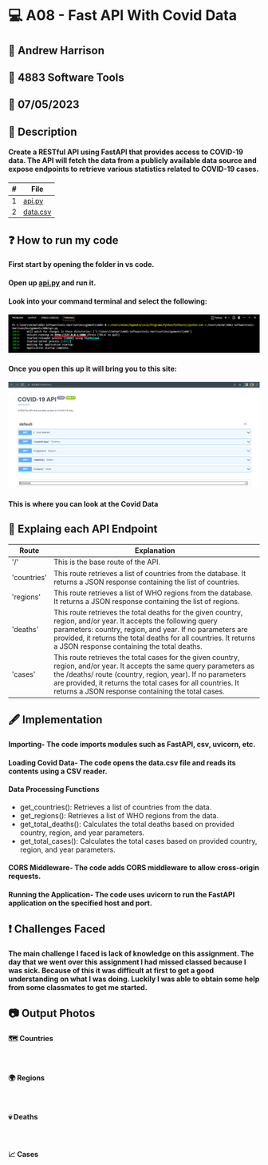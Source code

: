 # :computer: A08 - Fast API With Covid Data
## :name_badge: Andrew Harrison
## :school: 4883 Software Tools
## :date: 07/05/2023
## 
## :memo: Description
#### Create a RESTful API using FastAPI that provides access to COVID-19 data. The API will fetch the data from a publicly available data source and expose endpoints to retrieve various statistics related to COVID-19 cases.

| # | File |
| - | ---- |
| 1 | [api.py]() |
| 2 | [data.csv]()|

## :question: How to run my code
#### First start by opening the folder in vs code.
#### Open up [api.py]() and run it. 
#### Look into your command terminal and select the following:
<img src = "https://github.com/ACHarrison32/4883-SoftwareTools-Harrison/blob/main/Assignments/A08/LocalHost.PNG" width = "850">

#### Once you open this up it will bring you to this site:
<img src = "https://github.com/ACHarrison32/4883-SoftwareTools-Harrison/blob/main/Assignments/A08/LocalHost5000Site.PNG" width = "700">

#### This is where you can look at the Covid Data


## :bookmark_tabs: Explaing each API Endpoint
| Route | Explanation |
| ----- | ----------- |
|  '/'  | This is the base route of the API. |
| 'countries' | This route retrieves a list of countries from the database. It returns a JSON response containing the list of countries. |
| 'regions' | This route retrieves a list of WHO regions from the database. It returns a JSON response containing the list of regions.|
| 'deaths' | This route retrieves the total deaths for the given country, region, and/or year. It accepts the following query parameters: country, region, and year. If no parameters are provided, it returns the total deaths for all countries. It returns a JSON response containing the total deaths. |
| 'cases' | This route retrieves the total cases for the given country, region, and/or year. It accepts the same query parameters as the /deaths/ route (country, region, year). If no parameters are provided, it returns the total cases for all countries. It returns a JSON response containing the total cases.|

## :fountain_pen: Implementation
#### Importing- The code imports modules such as FastAPI, csv, uvicorn, etc.
#### Loading Covid Data- The code opens the data.csv file and reads its contents using a CSV reader.
#### Data Processing Functions
 - get_countries(): Retrieves a list of countries from the data.
 - get_regions(): Retrieves a list of WHO regions from the data.
 - get_total_deaths(): Calculates the total deaths based on provided country, region, and year parameters.
 - get_total_cases(): Calculates the total cases based on provided country, region, and year parameters.
#### CORS Middleware- The code adds CORS middleware to allow cross-origin requests.
#### Running the Application- The code uses uvicorn to run the FastAPI application on the specified host and port.

## :heavy_exclamation_mark: Challenges Faced
#### The main challenge I faced is lack of knowledge on this assignment. The day that we went over this assignment I had missed classed because I was sick. Because of this it was difficult at first to get a good understanding on what I was doing. Luckily I was able to obtain some help from some classmates to get me started.

## :camera: Output Photos
#### 	:world_map: Countries
<img src = " " >

#### :earth_africa: Regions
<img src = " " >

#### :skull: Deaths
<img src = " " >

#### :chart_with_upwards_trend: Cases
<img src = " " >
